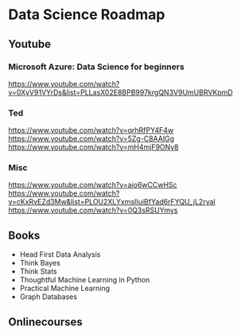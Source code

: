 # Data Science Roadmap

## Youtube
### Microsoft Azure: Data Science for beginners
https://www.youtube.com/watch?v=0XyV91VYrDs&list=PLLasX02E8BPB997krgQN3V9UmUBRVKpmD

### Ted

https://www.youtube.com/watch?v=qrhRfPY4F4w
https://www.youtube.com/watch?v=5Zg-C8AAIGg
https://www.youtube.com/watch?v=mH4mjF9ONy8

### Misc
https://www.youtube.com/watch?v=aio6wCCwHSc
https://www.youtube.com/watch?v=cKxRvEZd3Mw&list=PLOU2XLYxmsIIuiBfYad6rFYQU_jL2ryal
https://www.youtube.com/watch?v=0Q3sRSUYmys

## Books

* Head First Data Analysis
* Think Bayes
* Think Stats
* Thoughtful Machine Learning in Python
* Practical Machine Learning
* Graph Databases

## Onlinecourses


